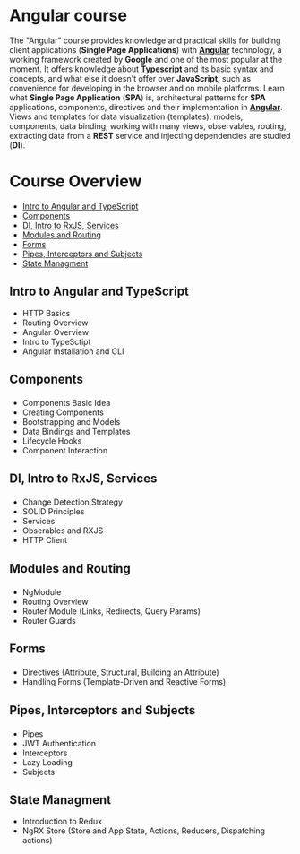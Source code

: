 # Angular course

The "Angular" course provides knowledge and practical skills for 
building client applications (<strong>Single Page Applications</strong>) with <a href="https://angular.io/"><strong>Angular</strong></a> technology, 
a working framework created by <strong>Google</strong> and one of the most popular at the moment. 
It offers knowledge about <a href="https://www.typescriptlang.org/"><strong>Typescript</strong></a> and its basic syntax and concepts, and what else it doesn't offer
over <strong>JavaScript</strong>, such as convenience for developing in the browser and on mobile platforms.
Learn what <strong>Single Page Application</strong> (<strong>SPA</strong>) is, architectural patterns for <strong>SPA</strong> applications,
components, directives and their implementation in <a href="https://angular.io/"><strong>Angular</strong></a>. Views and templates for data
visualization (templates), models, components, data binding, working with many views,
observables, routing, extracting data from a <strong>REST</strong> service and injecting dependencies
are studied (<strong>DI</strong>).

# Course Overview

- [Intro to Angular and TypeScript](#ANGULARTS)
- <a href="#COMPONENTS">Components
- <a href="#DIRXJS">DI, Intro to RxJS, Services
- <a href="#MODULES">Modules and Routing
- <a href="#FORMS">Forms
- <a href="#PIPES">Pipes, Interceptors and Subjects
- [State Managment](#STATE)


## <a name="#ANGULARTS"></a>Intro to Angular and TypeScript
- HTTP Basics
- Routing Overview
- Angular Overview
- Intro to TypeSctipt
- Angular Installation and CLI

## <p id="COMPONENTS">Components</p>
- Components Basic Idea
- Creating Components
- Bootstrapping and Models
- Data Bindings and Templates
- Lifecycle Hooks
- Component Interaction

## <p id="DIRXJS">DI, Intro to RxJS, Services</p>
- Change Detection Strategy
- SOLID Principles
- Services
- Obserables and RXJS
- HTTP Client

## <p id="MODULES">Modules and Routing</p>
- NgModule
- Routing Overview
- Router Module (Links, Redirects, Query Params)
- Router Guards

## <p id="FORMS">Forms</p>
- Directives (Attribute, Structural, Building an Attribute)
- Handling Forms (Template-Driven and Reactive Forms)

## <p id="PIPES">Pipes, Interceptors and Subjects</p>
- Pipes
- JWT Authentication
- Interceptors
- Lazy Loading
- Subjects

## <a name="STATE"></a>State Managment
- Introduction to Redux
- NgRX Store (Store and App State, Actions, Reducers, Dispatching actions)
